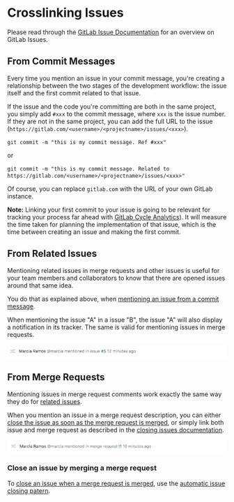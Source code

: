 # Crosslinking Issues

Please read through the [GitLab Issue Documentation](index.md) for an overview on GitLab Issues.

## From Commit Messages

Every time you mention an issue in your commit message, you're creating
a relationship between the two stages of the development workflow: the
issue itself and the first commit related to that issue.

If the issue and the code you're committing are both in the same project,
you simply add `#xxx` to the commit message, where `xxx` is the issue number.
If they are not in the same project, you can add the full URL to the issue
(`https://gitlab.com/<username>/<projectname>/issues/<xxx>`).

```shell
git commit -m "this is my commit message. Ref #xxx"
```

or

```shell
git commit -m "this is my commit message. Related to https://gitlab.com/<username>/<projectname>/issues/<xxx>"
```

Of course, you can replace `gitlab.com` with the URL of your own GitLab instance.

**Note:** Linking your first commit to your issue is going to be relevant
for tracking your process far ahead with
[GitLab Cycle Analytics](https://about.gitlab.com/features/cycle-analytics/)).
It will measure the time taken for planning the implementation of that issue,
which is the time between creating an issue and making the first commit.

## From Related Issues

Mentioning related issues in merge requests and other issues is useful
for your team members and collaborators to know that there are opened
issues around that same idea.

You do that as explained above, when
[mentioning an issue from a commit message](#from-commit-messages).

When mentioning the issue "A" in a issue "B", the issue "A" will also
display a notification in its tracker. The same is valid for mentioning
issues in merge requests.

![issue mentioned in issue](img/mention_in_issue.png)

## From Merge Requests

Mentioning issues in merge request comments work exactly the same way
they do for [related issues](#from-related-issues). 

When you mention an issue in a merge request description, you can either
[close the issue as soon as the merge request is merged](closing_issues.md#via-merge-request),
or simply link both issue and merge request as described in the
[closing issues documentation](closing_issues.md#from-related-issues).

![issue mentioned in MR](img/mention_in_merge_request.png)

### Close an issue by merging a merge request

To [close an issue when a merge request is merged](closing_issues.md#via-merge-request), use the [automatic issue closing patern](automatic_issue_closing.md).
